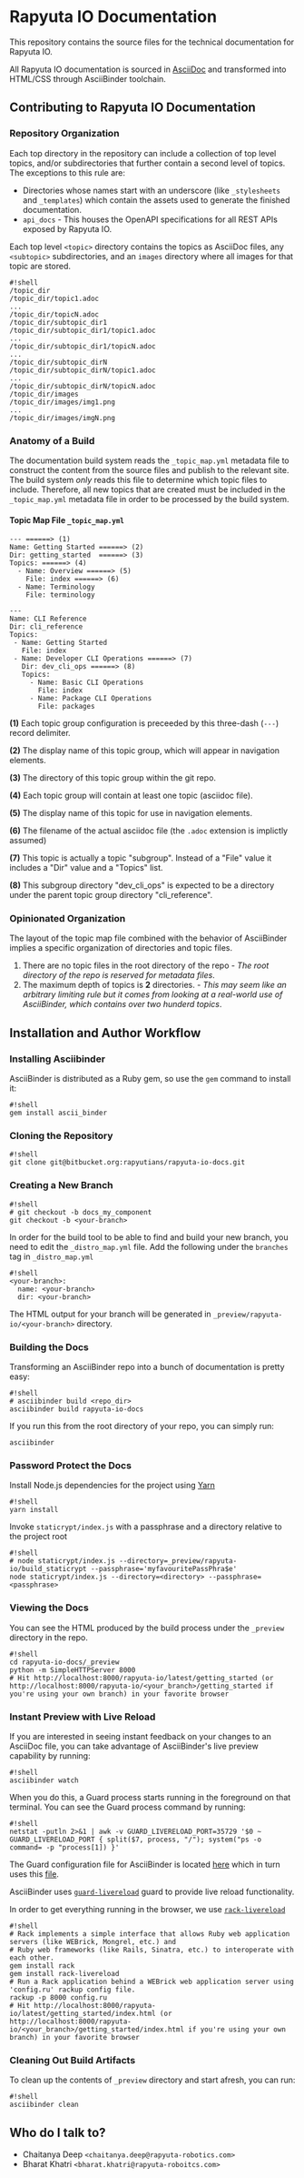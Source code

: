 # Rapyuta IO Documentation
This repository contains the source files for the technical documentation for Rapyuta IO.

All Rapyuta IO documentation is sourced in [AsciiDoc](http://www.methods.co.nz/asciidoc/) and transformed into HTML/CSS through AsciiBinder toolchain. 

## Contributing to Rapyuta IO Documentation

### Repository Organization

Each top directory in the repository can include a collection of top level topics, and/or subdirectories that further contain a second level of topics. The exceptions to this rule are:

- Directories whose names start with an underscore (like `_stylesheets` and `_templates`) which contain the assets used to generate the finished documentation.
- `api_docs` - This houses the OpenAPI specifications for all REST APIs exposed by Rapyuta IO.

Each top level `<topic>` directory contains the topics as AsciiDoc files, any `<subtopic>` subdirectories, and an `images` directory
where all images for that topic are stored. 

```
#!shell
/topic_dir
/topic_dir/topic1.adoc
...
/topic_dir/topicN.adoc
/topic_dir/subtopic_dir1
/topic_dir/subtopic_dir1/topic1.adoc
...
/topic_dir/subtopic_dir1/topicN.adoc
...
/topic_dir/subtopic_dirN
/topic_dir/subtopic_dirN/topic1.adoc
...
/topic_dir/subtopic_dirN/topicN.adoc
/topic_dir/images
/topic_dir/images/img1.png
...
/topic_dir/images/imgN.png
```

### Anatomy of a Build

The documentation build system reads the `_topic_map.yml` metadata file to construct the content from the source files and publish to the relevant site. The build system *only* reads this file to determine which topic files to include. Therefore, all new topics that are created must be included in the `_topic_map.yml` metadata file in order to be processed by the build system.

#### Topic Map File `_topic_map.yml`

```
--- ======> (1)
Name: Getting Started ======> (2)
Dir: getting_started  ======> (3)
Topics: ======> (4)
  - Name: Overview ======> (5)
    File: index ======> (6)
  - Name: Terminology
    File: terminology 

---
Name: CLI Reference
Dir: cli_reference
Topics:
 - Name: Getting Started
   File: index
 - Name: Developer CLI Operations ======> (7)
   Dir: dev_cli_ops ======> (8)
   Topics:
     - Name: Basic CLI Operations
       File: index 
     - Name: Package CLI Operations
       File: packages
```

**(1)** Each topic group configuration is preceeded by this three-dash (`---`) record delimiter.

**(2)** The display name of this topic group, which will appear in navigation elements.

**(3)** The directory of this topic group within the git repo. 

**(4)** Each topic group will contain at least one topic (asciidoc file).

**(5)** The display name of this topic for use in navigation elements. 

**(6)** The filename of the actual asciidoc file (the `.adoc` extension is implictly assumed)

**(7)** This topic is actually a topic "subgroup". Instead of a "File" value it includes a "Dir" value and a "Topics" list.

**(8)** This subgroup directory "dev_cli_ops" is expected to be a directory under the parent topic group directory "cli_reference".

### Opinionated Organization
The layout of the topic map file combined with the behavior of AsciiBinder implies a specific organization of directories and topic files. 

1. There are no topic files in the root directory of the repo - *The root directory of the repo is reserved for metadata files*.
2. The maximum depth of topics is **2** directories. - *This may seem like an arbitrary limiting rule but it comes from looking at a real-world use of AsciiBinder, which contains over two hunderd topics*.

## Installation and Author Workflow

### Installing Asciibinder

AsciiBinder is distributed as a Ruby gem, so use the `gem` command to install it:

```
#!shell
gem install ascii_binder
```

### Cloning the Repository

```
#!shell
git clone git@bitbucket.org:rapyutians/rapyuta-io-docs.git
```

### Creating a New Branch
```
#!shell
# git checkout -b docs_my_component
git checkout -b <your-branch>
```

In order for the build tool to be able to find and build your new branch, you need to edit the `_distro_map.yml` file. Add the following under the `branches` tag in `_distro_map.yml`

```
#!shell
<your-branch>:
  name: <your-branch>
  dir: <your-branch>
```

The HTML output for your branch will be generated in `_preview/rapyuta-io/<your-branch>` directory.


### Building the Docs

Transforming an AsciiBinder repo into a bunch of documentation is pretty easy:

```
#!shell
# asciibinder build <repo_dir>
asciibinder build rapyuta-io-docs
```

If you run this from the root directory of your repo, you can simply run:

```
asciibinder
```

### Password Protect the Docs

Install Node.js dependencies for the project using [Yarn](https://yarnpkg.com)

```
#!shell
yarn install
```

Invoke `staticrypt/index.js` with a passphrase and a directory relative to the project root
```
#!shell
# node staticrypt/index.js --directory=_preview/rapyuta-io/build_staticrypt --passphrase='myfavouritePassPhra$e'
node staticrypt/index.js --directory=<directory> --passphrase=<passphrase>
```

### Viewing the Docs

You can see the HTML produced by the build process under the `_preview` directory in the repo. 

```
#!shell
cd rapyuta-io-docs/_preview
python -m SimpleHTTPServer 8000
# Hit http://localhost:8000/rapyuta-io/latest/getting_started (or http://localhost:8000/rapyuta-io/<your_branch>/getting_started if you're using your own branch) in your favorite browser
```

### Instant Preview with Live Reload

If you are interested in seeing instant feedback on your changes to an AsciiDoc file, you can take advantage of AsciiBinder's
live preview capability by running:

```
#!shell
asciibinder watch
```

When you do this, a Guard process starts running in the foreground on that terminal. You can see the Guard process command by running: 
```
#!shell
netstat -putln 2>&1 | awk -v GUARD_LIVERELOAD_PORT=35729 '$0 ~ GUARD_LIVERELOAD_PORT { split($7, process, "/"); system("ps -o command= -p "process[1]) }'
``` 

The Guard configuration file for AsciiBinder is located [here](https://github.com/redhataccess/ascii_binder/blob/master/Guardfile) which in turn uses this [file](https://github.com/redhataccess/ascii_binder/blob/master/lib/ascii_binder/tasks/guards.rb).

AsciiBinder uses [`guard-livereload`](https://github.com/guard/guard-livereload) guard to provide live reload functionality. 

In order to get everything running in the browser, we use [`rack-livereload`](https://github.com/johnbintz/rack-livereload)

```
#!shell
# Rack implements a simple interface that allows Ruby web application servers (like WEBrick, Mongrel, etc.) and 
# Ruby web frameworks (like Rails, Sinatra, etc.) to interoperate with each other.
gem install rack
gem install rack-livereload
# Run a Rack application behind a WEBrick web application server using 'config.ru' rackup config file. 
rackup -p 8000 config.ru
# Hit http://localhost:8000/rapyuta-io/latest/getting_started/index.html (or http://localhost:8000/rapyuta-io/<your_branch>/getting_started/index.html if you're using your own branch) in your favorite browser
```

### Cleaning Out Build Artifacts

To clean up the contents of `_preview` directory and start afresh, you can run:

```
#!shell
asciibinder clean
```

## Who do I talk to?
- Chaitanya Deep `<chaitanya.deep@rapyuta-robotics.com>`
- Bharat Khatri `<bharat.khatri@rapyuta-roboitcs.com>`
